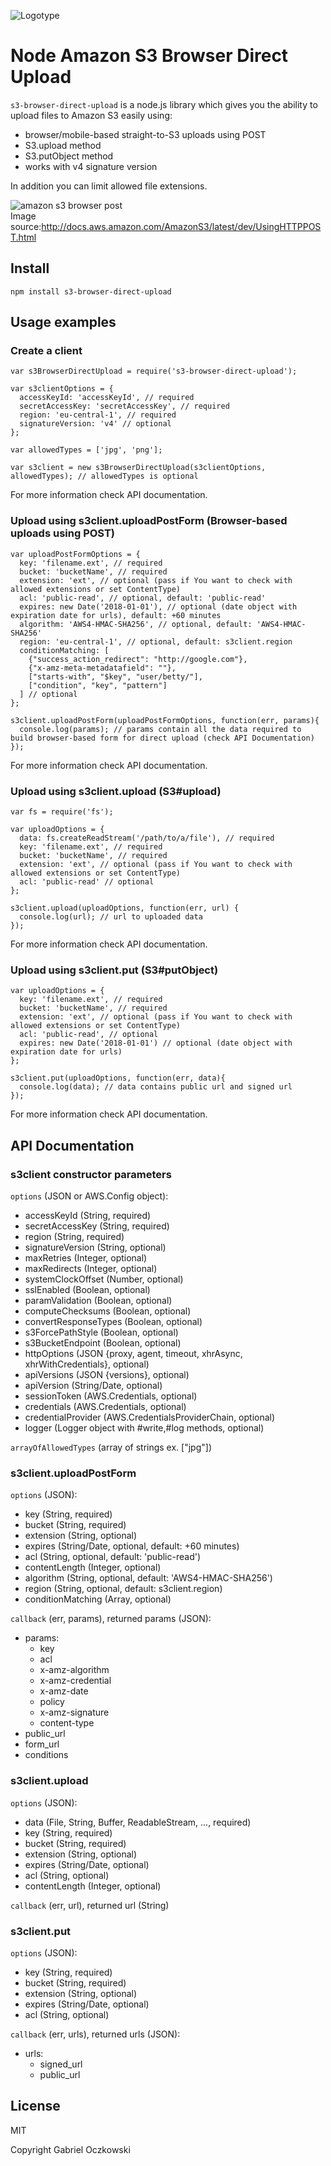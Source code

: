 ![Logotype](logotype.png)

# Node Amazon S3 Browser Direct Upload

`s3-browser-direct-upload` is a node.js library which gives you the ability to upload files to Amazon S3 easily using:

* browser/mobile-based straight-to-S3 uploads using POST
* S3.upload method
* S3.putObject method
* works with v4 signature version

In addition you can limit allowed file extensions.


![amazon s3 browser post](http://docs.aws.amazon.com/AmazonS3/latest/dev/images/s3_post.png)<br/>
Image source:http://docs.aws.amazon.com/AmazonS3/latest/dev/UsingHTTPPOST.html

## Install
```npm install s3-browser-direct-upload```

## Usage examples

### Create a client
```
var s3BrowserDirectUpload = require('s3-browser-direct-upload');

var s3clientOptions = {
  accessKeyId: 'accessKeyId', // required
  secretAccessKey: 'secretAccessKey', // required
  region: 'eu-central-1', // required
  signatureVersion: 'v4' // optional
};

var allowedTypes = ['jpg', 'png'];

var s3client = new s3BrowserDirectUpload(s3clientOptions, allowedTypes); // allowedTypes is optional
```
For more information check API documentation.

### Upload using s3client.uploadPostForm (Browser-based uploads using POST)
```
var uploadPostFormOptions = {
  key: 'filename.ext', // required
  bucket: 'bucketName', // required
  extension: 'ext', // optional (pass if You want to check with allowed extensions or set ContentType)
  acl: 'public-read', // optional, default: 'public-read'
  expires: new Date('2018-01-01'), // optional (date object with expiration date for urls), default: +60 minutes
  algorithm: 'AWS4-HMAC-SHA256', // optional, default: 'AWS4-HMAC-SHA256'
  region: 'eu-central-1', // optional, default: s3client.region
  conditionMatching: [
    {"success_action_redirect": "http://google.com"},
    {"x-amz-meta-metadatafield": ""},
    ["starts-with", "$key", "user/betty/"],
    ["condition", "key", "pattern"]
  ] // optional
};

s3client.uploadPostForm(uploadPostFormOptions, function(err, params){
  console.log(params); // params contain all the data required to build browser-based form for direct upload (check API Documentation)
});
```
For more information check API documentation.

### Upload using s3client.upload (S3#upload)
```
var fs = require('fs');

var uploadOptions = {
  data: fs.createReadStream('/path/to/a/file'), // required
  key: 'filename.ext', // required
  bucket: 'bucketName', // required
  extension: 'ext', // optional (pass if You want to check with allowed extensions or set ContentType)
  acl: 'public-read' // optional
};

s3client.upload(uploadOptions, function(err, url) {
  console.log(url); // url to uploaded data
});
```
For more information check API documentation.

### Upload using s3client.put (S3#putObject)
```
var uploadOptions = {
  key: 'filename.ext', // required
  bucket: 'bucketName', // required
  extension: 'ext', // optional (pass if You want to check with allowed extensions or set ContentType)
  acl: 'public-read', // optional
  expires: new Date('2018-01-01') // optional (date object with expiration date for urls)
};

s3client.put(uploadOptions, function(err, data){
  console.log(data); // data contains public url and signed url
});
```
For more information check API documentation.

## API Documentation
### s3client constructor parameters
`options` (JSON or AWS.Config object):

* accessKeyId (String, required)
* secretAccessKey (String, required)
* region (String, required)
* signatureVersion (String, optional)
* maxRetries (Integer, optional)
* maxRedirects (Integer, optional)
* systemClockOffset (Number, optional)
* sslEnabled (Boolean, optional)
* paramValidation (Boolean, optional)
* computeChecksums (Boolean, optional)
* convertResponseTypes (Boolean, optional)
* s3ForcePathStyle (Boolean, optional)
* s3BucketEndpoint (Boolean, optional)
* httpOptions (JSON {proxy, agent, timeout, xhrAsync, xhrWithCredentials}, optional)
* apiVersions (JSON {versions}, optional)
* apiVersion (String/Date, optional)
* sessionToken (AWS.Credentials, optional)
* credentials (AWS.Credentials, optional)
* credentialProvider (AWS.CredentialsProviderChain, optional)
* logger (Logger object with #write,#log methods, optional)

`arrayOfAllowedTypes` (array of strings ex. ["jpg"])

### s3client.uploadPostForm
`options` (JSON):

* key (String, required)
* bucket (String, required)
* extension (String, optional)
* expires (String/Date, optional, default: +60 minutes)
* acl (String, optional, default: 'public-read')
* contentLength (Integer, optional)
* algorithm (String, optional, default: 'AWS4-HMAC-SHA256')
* region (String, optional, default: s3client.region)
* conditionMatching (Array, optional)

`callback` (err, params), returned params (JSON):

* params:
    - key
    - acl
    - x-amz-algorithm
    - x-amz-credential
    - x-amz-date
    - policy
    - x-amz-signature
    - content-type
* public_url
* form_url
* conditions

### s3client.upload
`options` (JSON):

* data (File, String, Buffer, ReadableStream, ..., required)
* key (String, required)
* bucket (String, required)
* extension (String, optional)
* expires (String/Date, optional)
* acl (String, optional)
* contentLength (Integer, optional)

`callback` (err, url), returned url (String)

### s3client.put
`options` (JSON):

* key (String, required)
* bucket (String, required)
* extension (String, optional)
* expires (String/Date, optional)
* acl (String, optional)

`callback` (err, urls), returned urls (JSON):

* urls:
    - signed_url
    - public_url

## License
MIT

Copyright Gabriel Oczkowski

